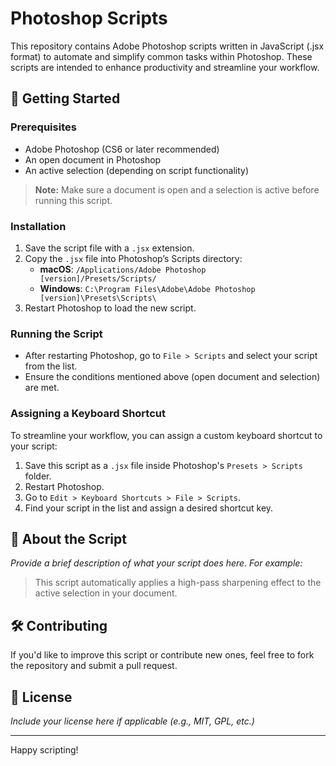 # Photoshop Scripts

This repository contains Adobe Photoshop scripts written in JavaScript (.jsx format) to automate and simplify common tasks within Photoshop. These scripts are intended to enhance productivity and streamline your workflow.

## 🚀 Getting Started

### Prerequisites

- Adobe Photoshop (CS6 or later recommended)
- An open document in Photoshop
- An active selection (depending on script functionality)

> **Note:** Make sure a document is open and a selection is active before running this script.

### Installation

1. Save the script file with a `.jsx` extension.
2. Copy the `.jsx` file into Photoshop’s Scripts directory:
   - **macOS**: `/Applications/Adobe Photoshop [version]/Presets/Scripts/`
   - **Windows**: `C:\Program Files\Adobe\Adobe Photoshop [version]\Presets\Scripts\`
3. Restart Photoshop to load the new script.

### Running the Script

- After restarting Photoshop, go to `File > Scripts` and select your script from the list.
- Ensure the conditions mentioned above (open document and selection) are met.

### Assigning a Keyboard Shortcut

To streamline your workflow, you can assign a custom keyboard shortcut to your script:

1. Save this script as a `.jsx` file inside Photoshop's `Presets > Scripts` folder.
2. Restart Photoshop.
3. Go to `Edit > Keyboard Shortcuts > File > Scripts`.
4. Find your script in the list and assign a desired shortcut key.

## 🧠 About the Script

_Provide a brief description of what your script does here. For example:_

> This script automatically applies a high-pass sharpening effect to the active selection in your document.

## 🛠️ Contributing

If you'd like to improve this script or contribute new ones, feel free to fork the repository and submit a pull request.

## 📄 License

_Include your license here if applicable (e.g., MIT, GPL, etc.)_

---

Happy scripting!
